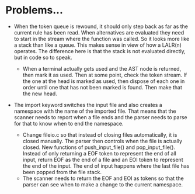 
# Problems...

* When the token queue is rewound, it should only step back as far as the current rule has been read. When alternatives are evaluated they need to start in the stream where the function was called. So it looks more like a stack than like a queue. This makes sense in view of how a LALR(n) operates. The difference here is that the stack is not evaluated directly, but in code so to speak.
  * When a terminal actually gets used and the AST node is returned, then mark it as used. Then at some point, check the token stream. If the one at the head is marked as used, then dispose of each one in order until one that has not been marked is found. Then make that the new head.

* The import keyword switches the input file and also creates a namespace with the name of the imported file. That means that the scanner needs to report when a file ends and the parser needs to parse for that to know when to end the namespace.
  * Change fileio.c so that instead of closing files automatically, it is closed manually. The parser then controls when the file is actually closed. New functions of push_input_file() and pop_input_file(). Instead of only returning a EOF token to represent the end of all input, return EOF as the end of a file and an EOI token to represent the end of the input. The end of input happens where the last file has been popped from the file stack.
  * The scanner needs to return the EOF and EOI as tokens so that the parser can see when to make a change to the current namespace.
